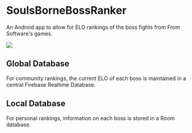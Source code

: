# SoulsBorneBossRanker
An Android app to allow for ELO rankings of the boss fights from From Software's games.

![](https://i.imgur.com/zFTyTZ0.png)

## Global Database
For community rankings, the current ELO of each boss is maintained in a central Firebase Realtime Database.

## Local Database
For personal rankings, information on each boss is stored in a Room database. 

